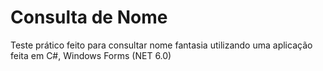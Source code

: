 # Consulta de Nome
Teste prático feito para consultar nome fantasia utilizando uma aplicação feita em C#, Windows Forms (NET 6.0)
